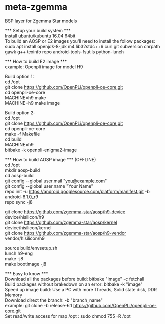 # meta-zgemma
BSP layer for Zgemma Star models

*** Setup your build system *** <br />
Install ubuntu/kubuntu 16.04 64bit <br />
To build an AOSP or E2 images you'll need to install the follow packages: <br />
sudo apt install openjdk-8-jdk m4 lib32stdc++6 curl git subversion chrpath gawk g++ texinfo repo android-tools-fsutils python-lunch <br />

*** How to build E2 image *** <br />
example: Openpli image for model H9 <br />

Build option 1: <br />
cd /opt <br />
git clone https://github.com/OpenPLi/openpli-oe-core.git <br />
cd openpli-oe-core <br />
MACHINE=h9 make <br />
MACHINE=h9 make image <br />

Build option 2: <br />
cd /opt <br />
git clone https://github.com/OpenPLi/openpli-oe-core.git <br />
cd openpli-oe-core <br />
make -f Makefile <br />
cd build <br />
MACHINE=h9 <br />
bitbake -k openpli-enigma2-image <br />

*** How to build AOSP image *** (OFFLINE) <br />
cd /opt <br />
mkdir aosp-build <br />
cd aosp-build <br />
git config --global user.mail "you@example.com" <br />
git config --global user.name "Your Name" <br />
repo init -u https://android.googlesource.com/platform/manifest.git -b android-8.1.0_r9 <br />
repo sync -j8 <br />

git clone https://github.com/zgemma-star/aosp/h9-device device/hisilicon/h9 <br />
git clone https://github.com/zgemma-star/aosp/kernel device/hisilicon/kernel <br />
git clone https://github.com/zgemma-star/aosp/h9-vendor vendor/hisilicon/h9 <br />

source build/envsetup.sh <br />
lunch h9-eng <br />
make -j8 <br />
make bootimage -j8 <br />

*** Easy to know *** <br />
Download all the packages before build: bitbake "image" -c fetchall <br />
Build packages without brakedown on an error: bitbake -k "image" <br />
Speed up image build: Use a PC with more Threads, Solid state disk, DDR Memory <br />
Download direct the branch: -b "branch_name" <br />
example: git clone -b release-6.1 https://github.com/OpenPLi/openpli-oe-core.git <br />
Set read/write access for map /opt : sudo chmod 755 -R /opt <br />
